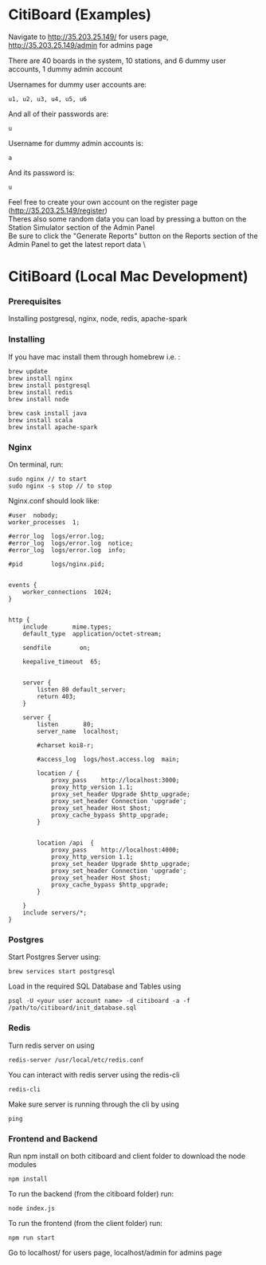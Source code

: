 # CitiBoard (Examples)

Navigate to http://35.203.25.149/ for users page, http://35.203.25.149/admin for admins page

There are 40 boards in the system, 10 stations, and 6 dummy user accounts, 1 dummy admin account

Usernames for dummy user accounts are:
```
u1, u2, u3, u4, u5, u6
```
And all of their passwords are:
```
u
```

Username for dummy admin accounts is:
```
a
```
And its password is:
```
u
```

Feel free to create your own account on the register page (http://35.203.25.149/register) \
Theres also some random data you can load by pressing a button on the Station Simulator section of the Admin Panel \
Be sure to click the "Generate Reports" button on the Reports section of the Admin Panel to get the latest report data \


# CitiBoard (Local Mac Development)

### Prerequisites
Installing postgresql, nginx, node, redis, apache-spark

### Installing
If you have mac install them through homebrew
i.e. :
```
brew update
brew install nginx
brew install postgresql
brew install redis
brew install node

brew cask install java
brew install scala
brew install apache-spark
```

### Nginx
On terminal, run:
```
sudo nginx // to start
sudo nginx -s stop // to stop
```

Nginx.conf should look like:
```
#user  nobody;
worker_processes  1;

#error_log  logs/error.log;
#error_log  logs/error.log  notice;
#error_log  logs/error.log  info;

#pid        logs/nginx.pid;


events {
    worker_connections  1024;
}


http {
    include       mime.types;
    default_type  application/octet-stream;

    sendfile        on;

    keepalive_timeout  65;


    server {
        listen 80 default_server;
        return 403;
    }

    server {
        listen       80;
        server_name  localhost;

        #charset koi8-r;

        #access_log  logs/host.access.log  main;

        location / {
            proxy_pass    http://localhost:3000;
            proxy_http_version 1.1;
            proxy_set_header Upgrade $http_upgrade;
            proxy_set_header Connection 'upgrade';
            proxy_set_header Host $host;
            proxy_cache_bypass $http_upgrade;
        }


        location /api  {
            proxy_pass    http://localhost:4000;
            proxy_http_version 1.1;
            proxy_set_header Upgrade $http_upgrade;
            proxy_set_header Connection 'upgrade';
            proxy_set_header Host $host;
            proxy_cache_bypass $http_upgrade;
        }

    }
    include servers/*;
}
```


### Postgres
Start Postgres Server using:
```
brew services start postgresql
```

Load in the required SQL Database and Tables using
```
psql -U <your user account name> -d citiboard -a -f /path/to/citiboard/init_database.sql
```

### Redis
Turn redis server on using
```
redis-server /usr/local/etc/redis.conf
```

You can interact with redis server using the redis-cli
```
redis-cli
```

Make sure server is running through the cli by using
```
ping
```

### Frontend and Backend
Run npm install on both citiboard and client folder to download the node modules
```
npm install
```

To run the backend (from the citiboard folder) run:
```
node index.js
```

To run the frontend (from the client folder) run:
```
npm run start
```
Go to localhost/ for users page, localhost/admin for admins page
